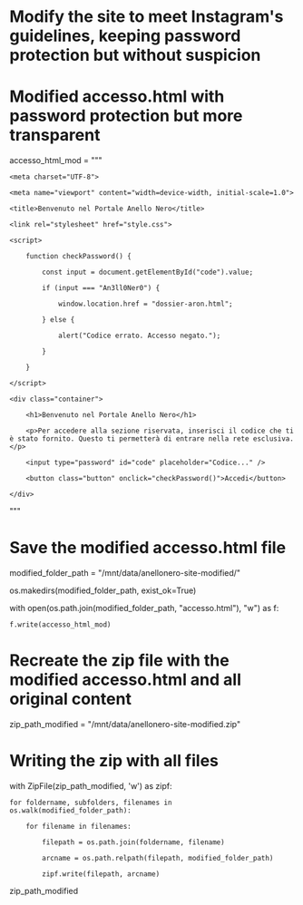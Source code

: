 # Modify the site to meet Instagram's guidelines, keeping password protection but without suspicion



# Modified accesso.html with password protection but more transparent

accesso_html_mod = """

<!DOCTYPE html>

<html lang="it">

<head>

    <meta charset="UTF-8">

    <meta name="viewport" content="width=device-width, initial-scale=1.0">

    <title>Benvenuto nel Portale Anello Nero</title>

    <link rel="stylesheet" href="style.css">

    <script>

        function checkPassword() {

            const input = document.getElementById("code").value;

            if (input === "An3ll0Ner0") {

                window.location.href = "dossier-aron.html";

            } else {

                alert("Codice errato. Accesso negato.");

            }

        }

    </script>

</head>

<body class="dark">

    <div class="container">

        <h1>Benvenuto nel Portale Anello Nero</h1>

        <p>Per accedere alla sezione riservata, inserisci il codice che ti è stato fornito. Questo ti permetterà di entrare nella rete esclusiva.</p>

        <input type="password" id="code" placeholder="Codice..." />

        <button class="button" onclick="checkPassword()">Accedi</button>

    </div>

</body>

</html>

"""



# Save the modified accesso.html file

modified_folder_path = "/mnt/data/anellonero-site-modified/"

os.makedirs(modified_folder_path, exist_ok=True)



with open(os.path.join(modified_folder_path, "accesso.html"), "w") as f:

    f.write(accesso_html_mod)



# Recreate the zip file with the modified accesso.html and all original content

zip_path_modified = "/mnt/data/anellonero-site-modified.zip"



# Writing the zip with all files

with ZipFile(zip_path_modified, 'w') as zipf:

    for foldername, subfolders, filenames in os.walk(modified_folder_path):

        for filename in filenames:

            filepath = os.path.join(foldername, filename)

            arcname = os.path.relpath(filepath, modified_folder_path)

            zipf.write(filepath, arcname)



zip_path_modified
